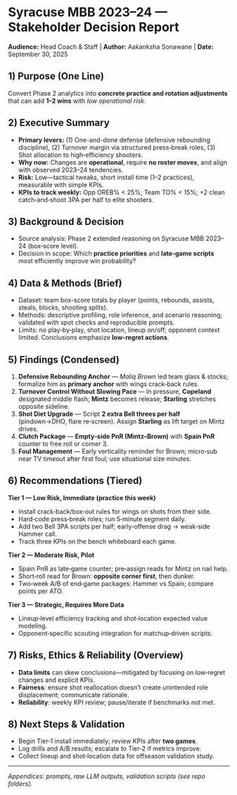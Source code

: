 # Syracuse MBB 2023–24 — Stakeholder Decision Report
**Audience:** Head Coach & Staff | **Author:** Aakanksha Sonawane | **Date:** September 30, 2025

## 1) Purpose (One Line)
Convert Phase 2 analytics into **concrete practice and rotation adjustments** that can add **1–2 wins** with *low operational risk*.

## 2) Executive Summary
- **Primary levers:** (1) One-and-done defense (defensive rebounding discipline), (2) Turnover margin via structured press‑break roles, (3) Shot allocation to high‑efficiency shooters.  
- **Why now:** Changes are **operational**, require **no roster moves**, and align with observed 2023–24 tendencies.  
- **Risk:** Low—tactical tweaks, short install time (1–2 practices), measurable with simple KPIs.  
- **KPIs to track weekly:** Opp OREB% < 25%; Team TO% < 15%; +2 clean catch‑and‑shoot 3PA per half to elite shooters.

## 3) Background & Decision
- Source analysis: Phase 2 extended reasoning on Syracuse MBB 2023–24 (box‑score level).  
- Decision in scope: Which **practice priorities** and **late‑game scripts** most efficiently improve win probability?  

## 4) Data & Methods (Brief)
- Dataset: team box-score totals by player (points, rebounds, assists, steals, blocks, shooting splits).  
- Methods: descriptive profiling, role inference, and scenario reasoning; validated with spot checks and reproducible prompts.  
- Limits: no play‑by‑play, shot location, lineup on/off; opponent context limited. Conclusions emphasize **low-regret actions**.

## 5) Findings (Condensed)
1. **Defensive Rebounding Anchor** — *Maliq Brown* led team glass & stocks; formalize him as **primary anchor** with wings crack‑back rules.  
2. **Turnover Control Without Slowing Pace** — In pressure, **Copeland** designated middle flash; **Mintz** becomes release; **Starling** stretches opposite sideline.  
3. **Shot Diet Upgrade** — Script **2 extra Bell threes per half** (pindown→DHO, flare re‑screen). Assign **Starling** as lift target on Mintz drives.  
4. **Clutch Package** — **Empty‑side PnR (Mintz–Brown)** with **Spain PnR** counter to free roll or corner 3.  
5. **Foul Management** — Early verticality reminder for Brown; micro‑sub near TV timeout after first foul; use situational size minutes.

## 6) Recommendations (Tiered)
**Tier 1 — Low Risk, Immediate (practice this week)**
- Install crack‑back/box‑out rules for wings on shots from their side.  
- Hard‑code press‑break roles; run 5‑minute segment daily.  
- Add two Bell 3PA scripts per half; early‑offense drag → weak‑side Hammer call.  
- Track three KPIs on the bench whiteboard each game.

**Tier 2 — Moderate Risk, Pilot**
- Spain PnR as late‑game counter; pre‑assign reads for Mintz on nail help.  
- Short‑roll read for Brown: **opposite corner first**, then dunker.  
- Two‑week A/B of end‑game packages: Hammer vs Spain; compare points per ATO.

**Tier 3 — Strategic, Requires More Data**
- Lineup‑level efficiency tracking and shot‑location expected value modeling.  
- Opponent‑specific scouting integration for matchup‑driven scripts.

## 7) Risks, Ethics & Reliability (Overview)
- **Data limits** can skew conclusions—mitigated by focusing on low‑regret changes and explicit KPIs.  
- **Fairness**: ensure shot reallocation doesn’t create unintended role displacement; communicate rationale.  
- **Reliability**: weekly KPI review; pause/iterate if benchmarks not met.

## 8) Next Steps & Validation
- Begin Tier‑1 install immediately; review KPIs after **two games**.  
- Log drills and A/B results; escalate to Tier‑2 if metrics improve.  
- Collect lineup and shot‑location data for offseason validation study.

---
*Appendices: prompts, raw LLM outputs, validation scripts (see repo folders).*
